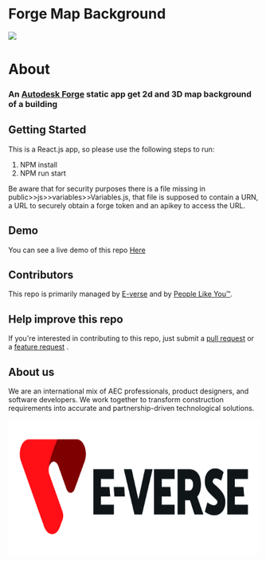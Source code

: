# Forge Map Background

[<img src="https://s3.amazonaws.com/everse.assets/Snack.Forge.Map.Background.png">](https://github.com/EverseDevelopment/Snack.APS.StaticWebsite.MapBackground/wiki)
<br/>

# About
<h3 align="left">An <a href="https://forge.autodesk.com/" target="_blank">Autodesk Forge</a> static app get 2d and 3D map background of a building
<br/>

## Getting Started
This is a React.js app, so please use the following steps to run:

1. NPM install
2. NPM run start

Be aware that for security purposes there is a file missing in public>>js>>variables>>Variables.js, that file is supposed to contain a URN, a URL to securely obtain a forge token and an apikey to access the URL.
  
## Demo
You can see a live demo of this repo <a href="https://forgemapbackground.e-verse.com/#/" target="_blank">Here</a>

## Contributors
This repo is primarily managed by [E-verse](https://www.e-verse.co/) and by [People Like You™](https://github.com/EverseDevelopment/Forge.StaticWebsite.MapBackground/pulse).

## Help improve this repo
If you're interested in contributing to this repo, just submit a [pull request](https://github.com/EverseDevelopment/Forge.StaticWebsite.MapBackground/pulls) or a [feature request](https://github.com/EverseDevelopment/Forge.StaticWebsite.MapBackground/issues) .

## About us ##

We are an international mix of AEC professionals, product designers, and software developers. We work together to transform construction requirements into accurate and partnership-driven technological solutions.

<p align="center" width="100%">
    <a href="https://www.e-verse.com/">
    <img src="https://github.com/EverseDevelopment/DynaForge/blob/main/Assets/e-verse_logo_no%20slogan.jpg" width="732" height="271" align="center">
    </a>
</p>
